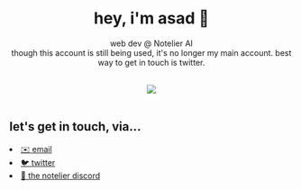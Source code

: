 <div align="center">
  <h1>hey, i'm asad 👋</h1>
  <p>web dev @ Notelier AI<br/> though this account is still being used, it's no longer my main account. best way to get in touch is twitter.</p>

  <br />
  <img src="https://lanyard-profile-readme.vercel.app/api/314903667574702080" />
  <br /><br />
  </div>
  <h2>let's get in touch, via...</h2>
  <li><a href="mailto:arcodez@protonmail.com">✉️ email</a></li>
  <li><a href="https://twitter.com/arcodez">🐦 twitter</a></li>
  <li><a href="https://discord.gg/https://discord.gg/sweetsuite-development-717176804716183602">🧪 the notelier discord</a></li>
</div>
